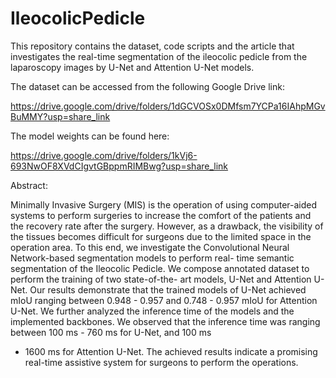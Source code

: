 # IleocolicPedicle
This repository contains the dataset, code scripts and the article that investigates the real-time segmentation of the ileocolic pedicle from the laparoscopy images by U-Net and Attention U-Net models.

The dataset can be accessed from the following Google Drive link:

https://drive.google.com/drive/folders/1dGCVOSx0DMfsm7YCPa16IAhpMGvBuMMY?usp=share_link

The model weights can be found here:

https://drive.google.com/drive/folders/1kVj6-693NwOF8XVdCIgvtGBppmRIMBwg?usp=share_link

Abstract:

Minimally Invasive Surgery (MIS) is the operation
of using computer-aided systems to perform surgeries to increase
the comfort of the patients and the recovery rate after the
surgery. However, as a drawback, the visibility of the tissues
becomes difficult for surgeons due to the limited space in the
operation area. To this end, we investigate the Convolutional
Neural Network-based segmentation models to perform real-
time semantic segmentation of the Ileocolic Pedicle. We compose
annotated dataset to perform the training of two state-of-the-
art models, U-Net and Attention U-Net. Our results demonstrate
that the trained models of U-Net achieved mIoU ranging between
0.948 - 0.957 and 0.748 - 0.957 mIoU for Attention U-Net.
We further analyzed the inference time of the models and the
implemented backbones. We observed that the inference time
was ranging between 100 ms - 760 ms for U-Net, and 100 ms
- 1600 ms for Attention U-Net. The achieved results indicate a
promising real-time assistive system for surgeons to perform the
operations.
